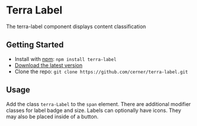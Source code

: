 # Terra Label

The terra-label component displays content classification


## Getting Started

- Install with [npm](https://www.npmjs.com): `npm install terra-label`
- [Download the latest version](https://github.com/cerner/terra-label/archive/master.zip)
- Clone the repo: `git clone https://github.com/cerner/terra-label.git`

## Usage

Add the class `terra-Label` to the `span` element.
There are additional modifier classes for label badge and size.
Labels can optionally have icons. They may also be placed inside of a button.
